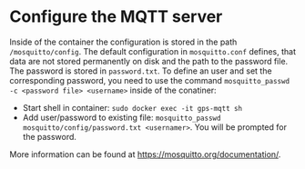 Configure the MQTT server
=========================
Inside of the container the configuration is stored in the path `/mosquitto/config`. 
The default configuration in `mosquitto.conf` defines, that data are not stored permanently on disk and the path to the password file.
The password is stored in `password.txt`. To define an user and set the corresponding password, you need to use the command `mosquitto_passwd -c <password file> <username>` inside of the conatiner:
* Start shell in container: `sudo docker exec -it gps-mqtt sh`
* Add user/password to existing file: `mosquitto_passwd mosquitto/config/password.txt <usernamer>`. You will be prompted for the password. 

More information can be found at https://mosquitto.org/documentation/.